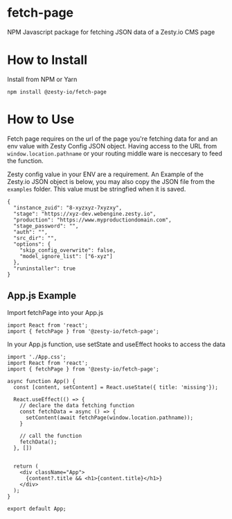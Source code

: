 # fetch-page
NPM Javascript package for fetching JSON data of a Zesty.io CMS page

# How to Install

Install from NPM or Yarn

```
npm install @zesty-io/fetch-page
```

# How to Use

Fetch page requires on the url of the page you're fetching data for and an env value with  Zesty Config JSON object. Having access to the URL from `window.location.pathname` or your routing middle ware is neccesary to feed the function. 

Zesty config value in your ENV are a requirement. An Example of the Zesty.io JSON object is below, you may also copy the JSON file from the `examples` folder. This value must be stringfied when it is saved. 

```
{
  "instance_zuid": "8-xyzxyz-7xyzxy",
  "stage": "https://xyz-dev.webengine.zesty.io",
  "production": "https://www.myproductiondomain.com",
  "stage_password": "",
  "auth": "",
  "src_dir": "",
  "options": {
    "skip_config_overwrite": false,
    "model_ignore_list": ["6-xyz"]
  },
  "runinstaller": true
}
```

## App.js Example

Import fetchPage into your App.js 

```
import React from 'react';
import { fetchPage } from '@zesty-io/fetch-page';
```

In your App.js function, use setState and useEffect hooks to access the data

```
import './App.css';
import React from 'react';
import { fetchPage } from '@zesty-io/fetch-page';

async function App() {
  const [content, setContent] = React.useState({ title: 'missing'});

  React.useEffect(() => {
    // declare the data fetching function
    const fetchData = async () => {
      setContent(await fetchPage(window.location.pathname));
    }
  
    // call the function
    fetchData();
  }, [])


  return (
    <div className="App">
      {content?.title && <h1>{content.title}</h1>}
    </div>
  );
}

export default App;

```

